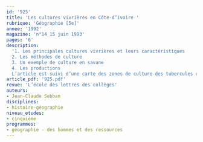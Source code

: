 ```yaml
---
id: '925'
title: 'Les cultures vivrières en Côte-d’Ivoire '
rubrique: 'Géographie [5e]'
annee: '1992'
magazine: 'n°14 15 juin 1993'
pages: '6'
description: 
  '1. Les principales cultures vivrières et leurs caractéristiques
  2. Les méthodes de culture
  3. Un exemple de culture en savane
  4. Les productions
  L’article est suivi d’une carte des zones de culture des tubercules et de la banane plantain, d’une carte des zones de culture des céréales et d’un calendrier agricole des Sénoufos.'
article_pdf: '925.pdf'
revue: 'L’école des lettres des collèges'
auteurs:
- Jean-Claude Sebban
disciplines:
- histoire-géographie
niveau_etudes:
- cinquième
programmes:
- géographie - des hommes et des ressources
---
```

